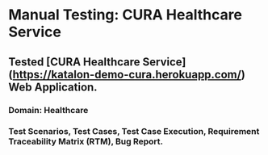 # Manual Testing: CURA Healthcare Service
## Tested [CURA Healthcare Service] (https://katalon-demo-cura.herokuapp.com/) Web Application.
### Domain: Healthcare
### Test Scenarios, Test Cases, Test Case Execution, Requirement Traceability Matrix (RTM), Bug Report.
